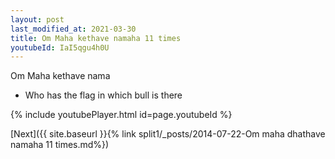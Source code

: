 ```yaml
---
layout: post
last_modified_at: 2021-03-30
title: Om Maha kethave namaha 11 times
youtubeId: IaI5qgu4h0U
---
```

 
 
Om Maha kethave nama 
 
 -  Who has the flag in which bull is there 
 
  
 
  
 
 
 
 
 
 


{% include youtubePlayer.html id=page.youtubeId %}
 
[Next]({{ site.baseurl }}{% link  split1/_posts/2014-07-22-Om maha dhathave namaha 11 times.md%})
 
